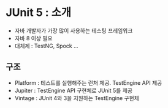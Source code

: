 # JUnit 5 : 소개
- 자바 개발자가 가장 많이 사용하는 테스팅 프레임워크
- 자바 8 이상 필요
- 대체제 : TestNG, Spock ...

## 구조
- Platform : 테스트를 실행해주는 런처 제공. TestEngine API 제공
- Jupiter : TestEngine API 구현체로 JUnit 5를 제공
- Vintage : JUnit 4와 3을 지원하는 TestEngine 구현체
